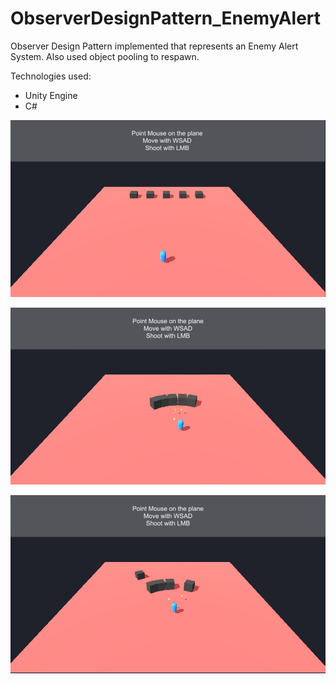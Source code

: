 # ObserverDesignPattern_EnemyAlert
Observer Design Pattern implemented that represents an Enemy Alert System. Also used object pooling to respawn.

Technologies used:
- Unity Engine
- C#

![Image 1](https://github.com/iamnexxed/ObserverDesignPattern_EnemyAlert/blob/main/ObserverPattern_EnemyAlert_NotAlerted.png)

![Image 2](https://github.com/iamnexxed/ObserverDesignPattern_EnemyAlert/blob/main/ObserverPattern_EnemyAlert_Alerted.png)

![Image 3](https://github.com/iamnexxed/ObserverDesignPattern_EnemyAlert/blob/main/ObserverPattern_EnemyAlert_ObjectPooling.png)
